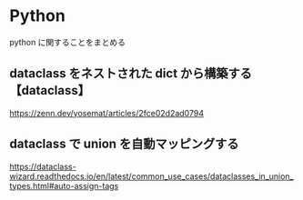 # Python

python に関することをまとめる

## dataclass をネストされた dict から構築する【dataclass】

https://zenn.dev/yosemat/articles/2fce02d2ad0794

## dataclass で union を自動マッピングする

https://dataclass-wizard.readthedocs.io/en/latest/common_use_cases/dataclasses_in_union_types.html#auto-assign-tags

